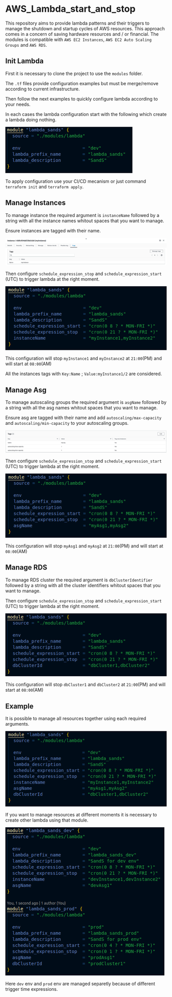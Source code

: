 # AWS_Lambda_start_and_stop

This repository aims to provide lambda patterns and their triggers to manage the shutdown and startup cycles of AWS resources. This approach comes in a concern of saving hardware resources and / or financial. The modules is compatible with `AWS EC2 Instances`, `AWS EC2 Auto Scaling Groups` and `AWS RDS`.

## Init Lambda

First it is necessary to clone the project to use the `modules` folder.

The `.tf` files provide configuration examples but must be merge/remove according to current infrastructure.

Then follow the next examples to quickly configure lambda according to your needs.

In each cases the lambda configuration start with the following which create a lambda doing nothing.

![](img/empty.png)

To apply configuration use your CI/CD mecanism or just command `terraform init` and `terraform apply`.
## Manage Instances

To manage instance the required argument is `instanceName` followed by a string with all the instance names whitout spaces that you want to manage. 

Ensure instances are tagged with their name.

![](img/instance_tag.png)

Then configure `schedule_expression_stop` and `schedule_expression_start` (UTC) to trigger lambda at the right moment.

![](img/instance.png)

This configuration will stop `myInstance1` and `myInstance2` at `21:00`(PM) and will start at `08:00`(AM)

All the instances tags with `Key:Name` ; `Value:myInstance1/2` are considered.

## Manage Asg

To manage autoscaling groups the required argument is `asgName` followed by a string with all the asg names whitout spaces that you want to manage. 

Ensure asg are tagged with their name and add `autoscaling/max-capacity` and `autoscaling/min-capacity` to your autoscaling groups.

![](img/asg_tags.png)

Then configure `schedule_expression_stop` and `schedule_expression_start` (UTC) to trigger lambda at the right moment.

![](img/asg.png)

This configuration will stop `myAsg1` and `myAsg2` at `21:00`(PM) and will start at `08:00`(AM)

## Manage RDS 

To manage RDS cluster the required argument is `dbClusterIdentifier` followed by a string with all the cluster identifiers whitout spaces that you want to manage. 


Then configure `schedule_expression_stop` and `schedule_expression_start` (UTC) to trigger lambda at the right moment.

![](img/rds.png)

This configuration will stop `dbCluster1` and `dbCluster2` at `21:00`(PM) and will start at `08:00`(AM)

## Example

It is possible to manage all resources together using each required arguments. 

![](img/all.png)

If you want to manage resources at different moments it is necessary to create other lambda using that module.

![](img/mix.png)

Here `dev` env and `prod` env are managed separetly because of different trigger time expressions.
